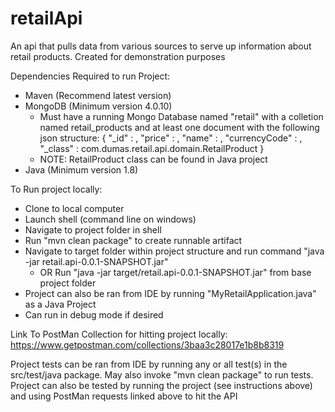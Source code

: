# retailApi
An api that pulls data from various sources to serve up information about retail products. Created for demonstration purposes

Dependencies Required to run Project:
- Maven (Recommend latest version)
- MongoDB (Minimum version 4.0.10)
  - Must have a running Mongo Database named "retail" with a colletion named retail_products and at least one document with the following json structure:
  {
	"_id" : <Integer>,
	"price" : <Double>,
	"name" : <String>,
	"currencyCode" : <String>,
	"_class" : com.dumas.retail.api.domain.RetailProduct
}
  - NOTE: RetailProduct class can be found in Java project
- Java (Minimum version 1.8)

To Run project locally:
- Clone to local computer
- Launch shell (command line on windows)
- Navigate to project folder in shell
- Run "mvn clean package" to create runnable artifact
- Navigate to target folder within project structure and run command "java -jar retail.api-0.0.1-SNAPSHOT.jar"
  - OR Run "java -jar target/retail.api-0.0.1-SNAPSHOT.jar" from base project folder
- Project can also be ran from IDE by running "MyRetailApplication.java" as a Java Project
- Can run in debug mode if desired

Link To PostMan Collection for hitting project locally:
https://www.getpostman.com/collections/3baa3c28017e1b8b8319

Project tests can be ran from IDE by running any or all test(s) in the src/test/java package. May also invoke "mvn clean package" to run tests. Project can also be tested by running the project (see instructions above) and using PostMan requests linked above to hit the API
